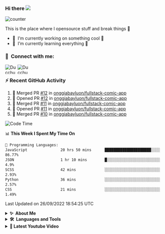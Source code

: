 ### Hi there <img src="https://media.giphy.com/media/hvRJCLFzcasrR4ia7z/giphy.gif" width=25>

![counter](https://enw1qku56qiqbo4.m.pipedream.net)

This is the place where I opensource stuff and break things 🐧

- 🐧 &nbsp;I’m currently working on something cool 🐧
- 🐧 &nbsp;I’m currently learning everything 🐧



### 🔗 &nbsp;Connect with me:

[<img align="left" alt="Ducchuy | YouTube" height="30" width="40" src="https://raw.githubusercontent.com/rahuldkjain/github-profile-readme-generator/master/src/images/icons/Social/youtube.svg" />][youtube]
[<img align="left" alt="Ducchuy | facebook" height="30" width="40" src="https://raw.githubusercontent.com/rahuldkjain/github-profile-readme-generator/master/src/images/icons/Social/facebook.svg" />][facebook]

<br />

### :zap: Recent GitHub Activity

  <!--START_SECTION:activity-->
1. 🎉 Merged PR [#12](https://github.com/onggiabayluon/fullstack-comic-app/pull/12) in [onggiabayluon/fullstack-comic-app](https://github.com/onggiabayluon/fullstack-comic-app)
2. 💪 Opened PR [#12](https://github.com/onggiabayluon/fullstack-comic-app/pull/12) in [onggiabayluon/fullstack-comic-app](https://github.com/onggiabayluon/fullstack-comic-app)
3. 🎉 Merged PR [#11](https://github.com/onggiabayluon/fullstack-comic-app/pull/11) in [onggiabayluon/fullstack-comic-app](https://github.com/onggiabayluon/fullstack-comic-app)
4. 💪 Opened PR [#11](https://github.com/onggiabayluon/fullstack-comic-app/pull/11) in [onggiabayluon/fullstack-comic-app](https://github.com/onggiabayluon/fullstack-comic-app)
5. 🎉 Merged PR [#10](https://github.com/onggiabayluon/fullstack-comic-app/pull/10) in [onggiabayluon/fullstack-comic-app](https://github.com/onggiabayluon/fullstack-comic-app)
  <!--END_SECTION:activity-->
 
 <!--START_SECTION:waka-->
![Code Time](http://img.shields.io/badge/Code%20Time-270%20hrs%206%20mins-blue)

📊 **This Week I Spent My Time On** 

```text
💬 Programming Languages: 
JavaScript               20 hrs 50 mins      █████████████████████░░░░   86.77% 
JSON                     1 hr 10 mins        █░░░░░░░░░░░░░░░░░░░░░░░░   4.9% 
SCSS                     42 mins             ░░░░░░░░░░░░░░░░░░░░░░░░░   2.93% 
Python                   36 mins             ░░░░░░░░░░░░░░░░░░░░░░░░░   2.57% 
CSS                      21 mins             ░░░░░░░░░░░░░░░░░░░░░░░░░   1.49%

```


 Last Updated on 26/09/2022 18:54:25 UTC
<!--END_SECTION:waka-->



<details>
  <summary><b>✨&nbsp;&nbsp;About&nbsp;Me</b></summary>
  <br/>

  I am a Student. 🐧

  **MY Project**
  
  All of my projects are released as open-source on GitHub, this includes some of my GitHub trending projects:
  - [Comic website](https://github.com/onggiabayluon/comic-node-docker) - My first project using nodejs mongodb docker.
  - [Hotel website](https://github.com/onggiabayluon/quanlikhachsan) - School project using python mysql.
  - [and many more &nbsp; ⏩](https://github.com/onggiabayluon?tab=repositories) 
</details>

<details>
  <summary><b>🛠️&nbsp;&nbsp;Languages&nbsp;and&nbsp;Tools</b></summary>
  <br/>
  <p align="left"><a href="https://nodejs.org" target="_blank"> <img src="https://raw.githubusercontent.com/devicons/devicon/master/icons/nodejs/nodejs-original-wordmark.svg" alt="nodejs" width="40"/> </a>
  <a href="https://www.mongodb.com/" target="_blank"> <img src="https://raw.githubusercontent.com/devicons/devicon/master/icons/mongodb/mongodb-original-wordmark.svg" alt="mongodb" width="40"/> </a>
  <a href="https://expressjs.com" target="_blank"> <img src="https://raw.githubusercontent.com/devicons/devicon/master/icons/express/express-original-wordmark.svg" alt="express" width="40"/> </a>
  <a href="https://www.docker.com/" target="_blank"> <img src="https://raw.githubusercontent.com/devicons/devicon/master/icons/docker/docker-original-wordmark.svg" alt="docker" width="40"/> </a>
  <a href="https://www.python.org" target="_blank"> <img src="https://raw.githubusercontent.com/devicons/devicon/master/icons/python/python-original.svg" alt="python" width="40"/> </a>
  <a href="https://www.mysql.com/" target="_blank"> <img src="https://raw.githubusercontent.com/devicons/devicon/master/icons/mysql/mysql-original-wordmark.svg" alt="mysql" width="40"/> </a></p>
</details>

<details>
  <summary><b>🎥 Latest Youtube Video</b></summary>
  <br />
  
  <!-- BLOG-POST-LIST:START -->
- [Tank Mage build | Cult Leader Boss Fight &lpar;Stoneshard&rpar;](https://www.youtube.com/watch?v=OOsMvxEWaFU)
- [Scumbag team &lpar;Super Auto Pets Weekly&rpar;](https://www.youtube.com/watch?v=66VuuFqtLSE)
- [Lv3 Woodpecker &lpar;Super Auto Pets&rpar;](https://www.youtube.com/watch?v=6bydIqsVIKI)
- [Weird mantis team &lpar;Super Auto Pets&rpar;](https://www.youtube.com/watch?v=-c7NeIms4RY)
<!-- BLOG-POST-LIST:END -->
  
</details>

[facebook]: https://www.facebook.com/ducchuy123
[youtube]: https://www.youtube.com/channel/UCN-ZLyAreoGPC5rT4vj7aCw
